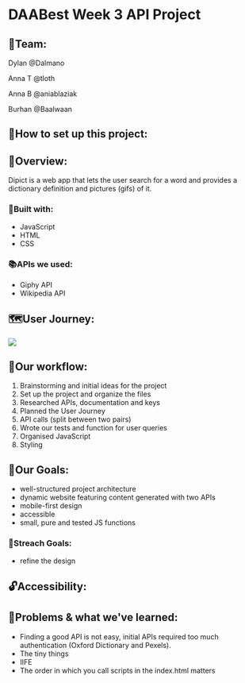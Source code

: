 # DAABest Week 3 API Project

## 🐙Team: 

Dylan @Dalmano

Anna T @tloth

Anna B @aniablaziak

Burhan @Baalwaan

## 🔎How to set up this project:

## 🔭Overview:
Dipict is a web app that lets the user search for a word and provides a dictionary definition and pictures (gifs) of it.

### 🔨Built with: 
- JavaScript
- HTML
- CSS
### 📚APIs we used: 
- Giphy API
- Wikipedia API

## 🗺User Journey:
![](https://i.ibb.co/jrj9t59/IMG-4262.jpg)

## 🚦Our workflow:
1. Brainstorming and initial ideas for the project
2. Set up the project and organize the files 
3. Researched APIs, documentation and keys
4. Planned the User Journey
5. API calls (split between two pairs)
6. Wrote our tests and function for user queries
7. Organised JavaScript
8. Styling

## 🎯Our Goals:
- well-structured project architecture
- dynamic website featuring content generated with two APIs
- mobile-first design
- accessible 
- small, pure and tested JS functions

### 🎳Streach Goals:
- refine the design 

## 🔓Accessibility:

## 🚨Problems & what we've learned:
- Finding a good API is not easy, initial APIs required too much authentication (Oxford Dictionary and Pexels).
- The tiny things 
- IIFE
- The order in which you call scripts in the index.html matters

